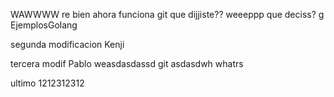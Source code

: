 WAWWWW re bien ahora funciona
git
que dijjiste??
weeeppp
que deciss?
g
EjemplosGolang

segunda modificacion Kenji

tercera modif Pablo
 weasdasdassd
 git asdasdwh
 whatrs

ultimo
1212312312